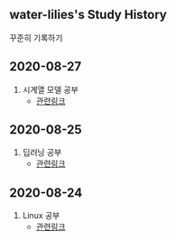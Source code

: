 ## water-lilies's Study History

꾸준히 기록하기





## 2020-08-27

1. 시계열 모델 공부
   - [관련링크]([https://github.com/water-lilies/ComputerScience])



## 2020-08-25

1. 딥러닝 공부
   - [관련링크](https://github.com/water-lilies/ComputerScience/tree/master/04_DeepLearning)



## 2020-08-24

1. Linux 공부
   - [관련링크](https://github.com/water-lilies/ComputerScience/tree/master/03_Linux)

